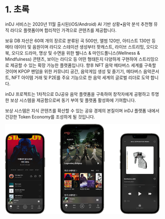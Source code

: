 # 1. 초록

inDJ 서비스는 2020년 11월 출시된(iOS/Android) AI 기반 상황•음악 분석 추천형 뮤직 라디오 플랫폼이며 합리적인 가격으로 콘텐츠를 제공합니다.&#x20;

보유 DB 자산은 60여 개의 장르로 분류된 곡 500만, 앨범 120만, 아티스트 130만 등 메타 데이터 및 음원이며 라디오 스테이션 생성부터 팟캐스트, 라이브 스트리밍, 오디오북, 오디오 드라마, 명상 및 수면을 위한 웰니스 & 마인드풀니스(Wellness & Mindfulness) 콘텐츠,  보이는 라디오 등 어떤 형태든지 다양하게 구현하여 스트리밍으로 제공할 수 있는 확장 가능한 플랫폼입니다. 향후 NFT 음악 메타버스 세계를 구축할 것이며 KPOP 팬덤을 위한 커뮤니티 공간, 음악게임 생성 및 즐기기, 메타버스 음악콘서트, NFT 아이템 거래 및 P2E를 주요 기능으로 한 음악 세계의 글로벌 리더로 도약 합니다.

inDJ 프로젝트는 1차적으로 DJ공유 음악 플랫폼을 구축하여 창작자에게 공평하고 투명한 보상 시스템을 제공함으로써 동기 부여 및 플랫폼 활성화에 기여합니다.&#x20;

보상 시스템은 지식 콘텐츠를 확산할 수 있는 공유 경제의 본질이며 inDJ 플랫폼 내에서 건강한 Token Economy를 조성하게 될 것입니다.&#x20;

![inDJ Feature (2022.03 출시예정)](<.gitbook/assets/image (9) (1) (1).png>)
